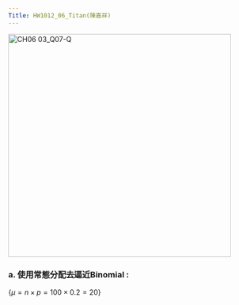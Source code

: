 ```yaml
---
Title: HW1012_06_Titan(陳嘉祥)
---
```


<img width="450" alt="CH06 03_Q07-Q" src="https://github.com/user-attachments/assets/6a99518d-070a-4c7f-97f4-f59adb3f0012">


### a. 使用常態分配去逼近Binomial :   

$\{
\mu = n \times p=
100 \times 0.2 =
20
\}$ 


